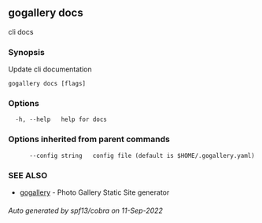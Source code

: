 ## gogallery docs

cli docs

### Synopsis

Update cli documentation

```
gogallery docs [flags]
```

### Options

```
  -h, --help   help for docs
```

### Options inherited from parent commands

```
      --config string   config file (default is $HOME/.gogallery.yaml)
```

### SEE ALSO

* [gogallery](gogallery.md)	 - Photo Gallery Static Site generator 

###### Auto generated by spf13/cobra on 11-Sep-2022
